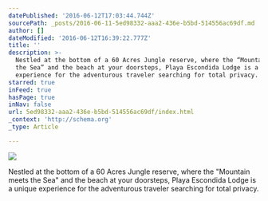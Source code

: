 ```yaml
---
datePublished: '2016-06-12T17:03:44.744Z'
sourcePath: _posts/2016-06-11-5ed98332-aaa2-436e-b5bd-514556ac69df.md
author: []
dateModified: '2016-06-12T16:39:22.777Z'
title: ''
description: >-
  Nestled at the bottom of a 60 Acres Jungle reserve, where the “Mountain meets
  the Sea” and the beach at your doorsteps, Playa Escondida Lodge is a unique
  experience for the adventurous traveler searching for total privacy.
starred: true
inFeed: true
hasPage: true
inNav: false
url: 5ed98332-aaa2-436e-b5bd-514556ac69df/index.html
_context: 'http://schema.org'
_type: Article

---
```

![](https://the-grid-user-content.s3-us-west-2.amazonaws.com/6dd45d29-88d6-4444-a4a8-2b3f514c6157.jpg)

Nestled at the bottom of a 60 Acres Jungle reserve, where the "Mountain meets the Sea" and the beach at your doorsteps, Playa Escondida Lodge is a unique experience for the adventurous traveler searching for total privacy.